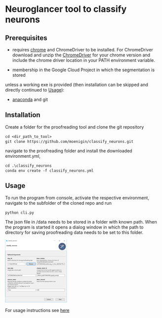 # Neuroglancer tool to classify neurons

## Prerequisites

+ requires [chrome](https://www.google.com/chrome/) and ChromeDriver to be 
installed. For ChromeDriver download and unzip 
the [ChromeDriver](https://chromedriver.chromium.org/downloads) for your 
chrome version and include the chrome driver location in your PATH environment 
variable. 

+ membership in the Google Cloud Project in which the segmentation is stored

unless a working exe is provided (then installation can be skipped and directly 
    continued to [Usage](https://github.com/moenigin/classify_neurons#usage)):

+ [anaconda](https://www.anaconda.com/distribution/) and git

## Installation

Create a folder for the proofreading tool and clone the git repository
```
cd <dir_path_to_tool>
git clone https://github.com/moenigin/classify_neurons.git
```
navigate to the proofreading folder and install the downloaded environment.yml,
```
cd .\classify_neurons
conda env create -f classify_neurons.yml
```

## Usage 
To run the program from console, activate the respective environment, navigate 
to the subfolder of the cloned repo and run
```
python cli.py
```


The json file in /data needs to be stored in a folder with known path. When the 
program is started it opens a dialog window in which the path to directory for saving 
proofreading data needs to be set to this folder. 

![gui](./data/screenshot_gui.png)

For usage instructions see [here](https://github.com/moenigin/classify_neurons/blob/main/manual.md)

